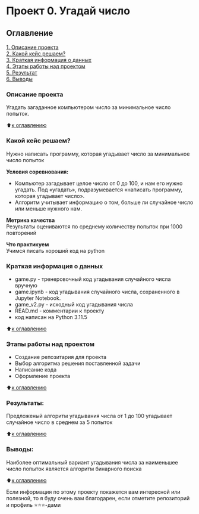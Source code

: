 # Проект 0. Угадай число

## Оглавление  
[1. Описание проекта](https://github.com/SergeySarapulov/SF_DS/blob/main/project_0/README.md#Описание-проекта)  
[2. Какой кейс решаем?](https://github.com/SergeySarapulov/SF_DS/blob/main/project_0/README.md#Какой-кейс-решаем)  
[3. Краткая информация о данных](https://github.com/SergeySarapulov/SF_DS/blob/main/project_0/README.md#Краткая-информация-о-данных)  
[4. Этапы работы над проектом](https://github.com/SergeySarapulov/SF_DS/blob/main/project_0/README.md#Этапы-работы-над-проектом)  
[5. Результат](https://github.com/SergeySarapulov/SF_DS/blob/main/project_0/README.md#Результат)    
[6. Выводы](https://github.com/SergeySarapulov/SF_DS/blob/main/project_0/README.md#Выводы) 

### Описание проекта    
Угадать загаданное компьютером число за минимальное число попыток.

:arrow_up:[к оглавлению](https://github.com/SergeySarapulov/SF_DS/blob/main/project_0/README.md#Оглавление)


### Какой кейс решаем?    
Нужно написать программу, которая угадывает число за минимальное число попыток

**Условия соревнования:**  
- Компьютер загадывает целое число от 0 до 100, и нам его нужно угадать. Под «угадать», подразумевается «написать программу, которая угадывает число».
- Алгоритм учитывает информацию о том, больше ли случайное число или меньше нужного нам.

**Метрика качества**     
Результаты оцениваются по среднему количеству попыток при 1000 повторений

**Что практикуем**     
Учимся писать хороший код на python


### Краткая информация о данных
- game.py - тренеровочный код угадывания случайного числа вручную
- game.ipynb - код угадывания случайного числа, сохраненного в Jupyter Notebook.
- game_v2.py - исходный код угадывания числа
- READ.md - комментарии к проекту
- код написан на Python 3.11.5
  
:arrow_up:[к оглавлению](https://github.com/SergeySarapulov/SF_DS/blob/main/project_0/README.md#Оглавление)


### Этапы работы над проектом  
- Создание репозитария для проекта
- Выбор алгоритма решения поставленной задачи
- Написание кода
- Оформление проекта 

:arrow_up:[к оглавлению](https://github.com/SergeySarapulov/SF_DS/blob/main/project_0/README.md#Оглавление)


### Результаты:  
Предложеный алгоритм угадывания числа от 1 до 100 угадывает случайное число в среднем за 5 попыток 

:arrow_up:[к оглавлению](https://github.com/SergeySarapulov/SF_DS/blob/main/project_0/README.md#Оглавление)


### Выводы:  
Наиболее оптимальный вариант угадывания числа за наименьшее число попыток является алгоритм бинарного поиска

:arrow_up:[к оглавлению](https://github.com/SergeySarapulov/SF_DS/blob/main/project_0/README.md#Оглавление)


Если информация по этому проекту покажется вам интересной или полезной, то я буду очень вам благодарен, если отметите репозиторий и профиль ⭐️⭐️⭐️-дами
